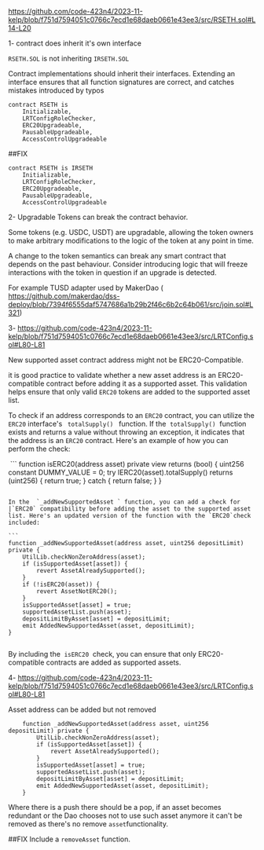 https://github.com/code-423n4/2023-11-kelp/blob/f751d7594051c0766c7ecd1e68daeb0661e43ee3/src/RSETH.sol#L14-L20

1- contract does inherit it's own interface 

`RSETH.SOL` is not inheriting `IRSETH.SOL`

Contract implementations should inherit their interfaces. Extending an interface ensures that all function signatures are correct, and catches mistakes introduced by typos 

```
contract RSETH is
    Initializable,
    LRTConfigRoleChecker,
    ERC20Upgradeable,
    PausableUpgradeable,
    AccessControlUpgradeable
```
##FIX 

```
contract RSETH is IRSETH
    Initializable,
    LRTConfigRoleChecker,
    ERC20Upgradeable,
    PausableUpgradeable,
    AccessControlUpgradeable
```

2- Upgradable Tokens can break the contract behavior.


Some tokens (e.g. USDC, USDT) are upgradable, allowing the token owners to make arbitrary modifications to the logic of the token at any point in time.

A change to the token semantics can break any smart contract that depends on the past behaviour.
Consider introducing logic that will freeze interactions with the token in question if an upgrade is detected.

For example TUSD adapter used by MakerDao ( https://github.com/makerdao/dss-deploy/blob/7394f6555daf5747686a1b29b2f46c6b2c64b061/src/join.sol#L321)

3- https://github.com/code-423n4/2023-11-kelp/blob/f751d7594051c0766c7ecd1e68daeb0661e43ee3/src/LRTConfig.sol#L80-L81

New supported asset contract address might not be ERC20-Compatible.

it is good practice to validate whether a new asset address is an ERC20-compatible contract before adding it as a supported asset. This validation helps ensure that only valid `ERC20` tokens are added to the supported asset list.

To check if an address corresponds to an `ERC20` contract, you can utilize the `ERC20` interface's ` totalSupply() ` function. If the  `totalSupply()`  function exists and returns a value without throwing an exception, it indicates that the address is an `ERC20` contract. Here's an example of how you can perform the check:

 ```
function isERC20(address asset) private view returns (bool) {
    uint256 constant DUMMY_VALUE = 0;
    try IERC20(asset).totalSupply() returns (uint256) {
        return true;
    } catch {
        return false;
    }
}
```

In the  `_addNewSupportedAsset ` function, you can add a check for |`ERC20` compatibility before adding the asset to the supported asset list. Here's an updated version of the function with the `ERC20`check included:

``` 
function _addNewSupportedAsset(address asset, uint256 depositLimit) private {
    UtilLib.checkNonZeroAddress(asset);
    if (isSupportedAsset[asset]) {
        revert AssetAlreadySupported();
    }
    if (!isERC20(asset)) {
        revert AssetNotERC20();
    }
    isSupportedAsset[asset] = true;
    supportedAssetList.push(asset);
    depositLimitByAsset[asset] = depositLimit;
    emit AddedNewSupportedAsset(asset, depositLimit);
}
 
```
By including the  `isERC20`  check, you can ensure that only ERC20-compatible contracts are added as supported assets.

4- https://github.com/code-423n4/2023-11-kelp/blob/f751d7594051c0766c7ecd1e68daeb0661e43ee3/src/LRTConfig.sol#L80-L81

Asset address can be added but not removed


```
    function _addNewSupportedAsset(address asset, uint256 depositLimit) private {
        UtilLib.checkNonZeroAddress(asset);
        if (isSupportedAsset[asset]) {
            revert AssetAlreadySupported();
        }
        isSupportedAsset[asset] = true;
        supportedAssetList.push(asset);
        depositLimitByAsset[asset] = depositLimit;
        emit AddedNewSupportedAsset(asset, depositLimit);
    }
```

Where there is a push there should be a pop, if an asset becomes redundant or the Dao chooses not to use such asset anymore it can't be removed as there's no remove `asset`functionality.

##FIX 
Include a `removeAsset` function.